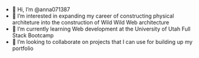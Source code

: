 - 👋 Hi, I’m @anna071387
- 👀 I’m interested in expanding my career of constructing physical architeture into the construction of Wild Wild Web architecture
- 🌱 I’m currently learning Web development at the University of Utah Full Stack Bootcamp
- 💞️ I’m looking to collaborate on projects that I can use for building up my portfolio


<!---
anna071387/anna071387 is a ✨ special ✨ repository because its `README.md` (this file) appears on your GitHub profile.
You can click the Preview link to take a look at your changes.
--->
